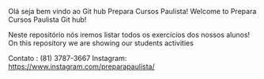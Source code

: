 Olá seja bem vindo ao Git hub Prepara Cursos Paulista!
Welcome to Prepara Cursos Paulista Git hub!

Neste repositório nós iremos listar todos os exercícios dos nossos alunos!
On this repository we are showing our students activities

Contato : (81) 3787-3667
Instagram: https://www.instagram.com/preparapaulista/


